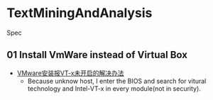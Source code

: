 # TextMiningAndAnalysis
Spec

## 01 Install VmWare instead of Virtual Box
* [VMware安装报VT-x未开启的解决办法](http://www.jianhui.org/his-host-supports-intel-vt-x-but-intel-vt-x-is-disabled-issue.html)
    * Because unknow host, I enter the BIOS and search for vitural technology and Intel-VT-x in every module(not in security).
